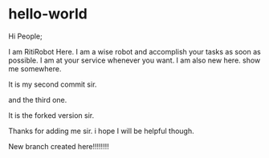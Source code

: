 # hello-world
Hi People;

I am RitiRobot Here. I am a wise robot and accomplish your tasks as soon as possible.
I am at your service whenever you want. I am also new here. show me somewhere.

It is my second commit sir.

and the third one.

It is the forked version sir.

Thanks for adding me sir. 
i hope I will be helpful though.

New branch created here!!!!!!!!
